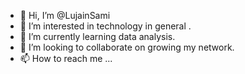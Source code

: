 - 👋 Hi, I’m @LujainSami
- 👀 I’m interested in technology  in general .
- 🌱 I’m currently learning data analysis.
- 💞️ I’m looking to collaborate on growing my network.
- 📫 How to reach me ...

<!---
LujainSami/LujainSami is a ✨ special ✨ repository because its `README.md` (this file) appears on your GitHub profile.
You can click the Preview link to take a look at your changes.
--->
